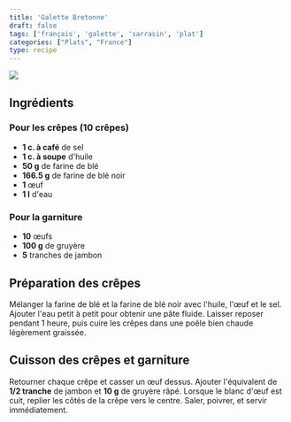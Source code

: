 ```yaml
---
title: 'Galette Bretonne'
draft: false
tags: ['français', 'galette', 'sarrasin', 'plat']
categories: ["Plats", "France"]
type: recipe
---
```


![](../images/galette-bretonne.jpg)

<!-- section -->

## Ingrédients

### Pour les crêpes (10 crêpes)
- **1 c. à café** de sel
- **1 c. à soupe** d'huile
- **50 g** de farine de blé
- **166.5 g** de farine de blé noir
- **1** œuf
- **1 l** d'eau

### Pour la garniture
- **10** œufs
- **100 g** de gruyère
- **5** tranches de jambon

<!-- section -->

## Préparation des crêpes

Mélanger la farine de blé et la farine de blé noir avec l'huile, l'œuf et le sel. Ajouter l'eau petit à petit pour obtenir une pâte fluide. Laisser reposer pendant 1 heure, puis cuire les crêpes dans une poêle bien chaude légèrement graissée.

## Cuisson des crêpes et garniture

Retourner chaque crêpe et casser un œuf dessus. Ajouter l'équivalent de **1/2 tranche** de jambon et **10 g** de gruyère râpé. Lorsque le blanc d'œuf est cuit, replier les côtés de la crêpe vers le centre. Saler, poivrer, et servir immédiatement.